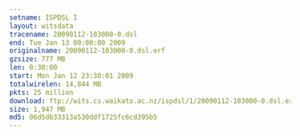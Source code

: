 ```yaml
---
setname: ISPDSL I
layout: witsdata
tracename: 20090112-103000-0.dsl
end: Tue Jan 13 00:00:00 2009
originalname: 20090112-103000-0.dsl.erf
gzsize: 777 MB
len: 0:30:00
start: Mon Jan 12 23:30:01 2009
totalwirelen: 14,844 MB
pkts: 25 million
download: ftp://wits.cs.waikato.ac.nz/ispdsl/1/20090112-103000-0.dsl.erf.gz
size: 1,947 MB
md5: 06d5db33313a530ddf1725fc6cd395b5
---
```

